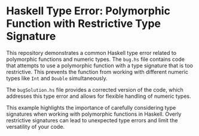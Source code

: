 # Haskell Type Error: Polymorphic Function with Restrictive Type Signature

This repository demonstrates a common Haskell type error related to polymorphic functions and numeric types.  The `bug.hs` file contains code that attempts to use a polymorphic function with a type signature that is too restrictive. This prevents the function from working with different numeric types like `Int` and `Double` simultaneously.

The `bugSolution.hs` file provides a corrected version of the code, which addresses this type error and allows for flexible handling of numeric types.

This example highlights the importance of carefully considering type signatures when working with polymorphic functions in Haskell.  Overly restrictive signatures can lead to unexpected type errors and limit the versatility of your code.